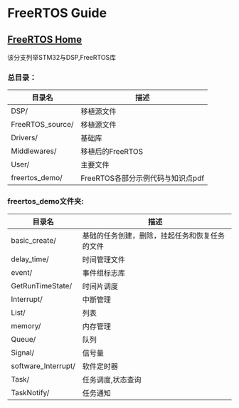 # FreeRTOS Guide

## [FreeRTOS  Home](http://www.freertos.org/)

该分支列举STM32与DSP,FreeRTOS库

### 总目录：
| 目录名                 | 描述                     |
|-----------------------|--------------------------|
| DSP/                  | 移植源文件                        |
| FreeRTOS_source/      | 移植源文件                        |
| Drivers/              | 基础库                            |
| Middlewares/          | 移植后的FreeRTOS                  |
| User/                 | 主要文件                          |
| freertos_demo/        | FreeRTOS各部分示例代码与知识点pdf  |


### freertos_demo文件夹:
| 目录名                 | 描述                     |
|-----------------------|--------------------------|
| basic_create/         | 基础的任务创建，删除，挂起任务和恢复任务的文件                        |
| delay_time/           | 时间管理文件                        |
| event/                | 事件组标志库                            |
| GetRunTimeState/      | 时间片调度                 |
| Interrupt/                 | 中断管理                         |
| List/        | 列表  |
| memory/           | 内存管理                        |
| Queue/                | 队列                            |
| Signal/      | 信号量                 |
| software_Interrupt/                 |  软件定时器               |
| Task/        | 任务调度,状态查询 |
| TaskNotify/        | 任务通知 |
